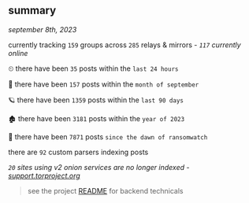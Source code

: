 
## summary
_september 8th, 2023_

currently tracking `159` groups across `285` relays & mirrors - _`117` currently online_

⏲ there have been `35` posts within the `last 24 hours`

🦈 there have been `157` posts within the `month of september`

🪐 there have been `1359` posts within the `last 90 days`

🏚 there have been `3181` posts within the `year of 2023`

🦕 there have been `7871` posts `since the dawn of ransomwatch`

there are `92` custom parsers indexing posts

_`20` sites using v2 onion services are no longer indexed - [support.torproject.org](https://support.torproject.org/onionservices/v2-deprecation/)_

> see the project [README](https://github.com/joshhighet/ransomwatch#ransomwatch--) for backend technicals
